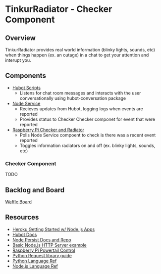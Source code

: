 # TinkurRadiator - Checker Component

## Overview

TinkurRadiator provides real world information (blinky lights, sounds, etc) when things happen (ex. an outage) in a chat to get your attention and interupt you.

## Components

* [Hubot Scripts](https://github.com/TinkurLab/TinkurRadiator_Hubot)
  * Listens for chat room messages and interacts with the user conversationally using hubot-conversation package
* [Node Service](https://github.com/TinkurLab/TinkurRadiator_NodeService)
  * Recieves updates from Hubot, logging logs when events are reported 
  * Provides status to Checker Checker componet for event that were reported 
* [Raspberry Pi Checker and Radiator](https://github.com/TinkurLab/TinkurRadiator_Checker)
  * Polls Node Service compoent to check is there was a recent event reported
  * Toggles information radiators on and off (ex. blinky lights, sounds, etc)

### Checker Component 

TODO

## Backlog and Board

[Waffle Board](https://waffle.io/TinkurLab/P1InfoRadiator)

## Resources

* [Heroku Getting Started w/ Node.js Apps](https://devcenter.heroku.com/articles/getting-started-with-nodejs#introduction)
* [Hubot Docs](https://hubot.github.com/)
* [Node Persist Docs and Repo](https://github.com/simonlast/node-persist)
* [Basic Node.js HTTP Server example](http://howtonode.org/hello-node)
* [Raspberry Pi Powertail Control](https://learn.adafruit.com/downloads/pdf/adafruits-raspberry-pi-lesson-13-power-control.pdf)
* [Python Request library guide](http://docs.python-requests.org/en/latest/user/quickstart/#response-content)
* [Python Language Ref](http://www.tutorialspoint.com/python/index.htm)
* [Node.js Language Ref](http://www.tutorialspoint.com/nodejs/index.htm)


